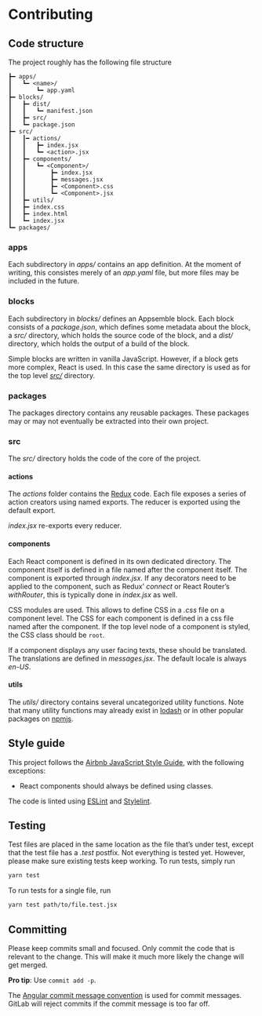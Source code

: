 # Contributing

## Code structure

The project roughly has the following file structure

```
┣━ apps/
┃   ┗━ <name>/
┃       ┗━ app.yaml
┣━ blocks/
┃   ┣━ dist/
┃   ┃   ┗━ manifest.json
┃   ┣━ src/
┃   ┗━ package.json
┣━ src/
┃   ┃━ actions/
┃   ┃   ┣━ index.jsx
┃   ┃   ┗━ <action>.jsx
┃   ┣━ components/
┃   ┃   ┗━ <Component>/
┃   ┃       ┣━ index.jsx
┃   ┃       ┣━ messages.jsx
┃   ┃       ┣━ <Component>.css
┃   ┃       ┗━ <Component>.jsx
┃   ┣━ utils/
┃   ┣━ index.css
┃   ┣━ index.html
┃   ┗━ index.jsx
┗━ packages/
```

### apps

Each subdirectory in *apps/* contains an app definition. At the moment of writing, this consistes merely of an *app.yaml* file, but more files may be included in the future.

### blocks

Each subdirectory in *blocks/* defines an Appsemble block. Each block consists of a *package.json*, which defines some metadata about the block, a *src/* directory, which holds the source code of the block, and a *dist/* directory, which holds the output of a build of the block.

Simple blocks are written in vanilla JavaScript. However, if a block gets more complex, React is used. In this case the same directory is used as for the top level *[src/](#src)* directory.

### packages

The packages directory contains any reusable packages. These packages may or may not eventually be extracted into their own project.

### src

The *src/* directory holds the code of the core of the project.

#### actions

The *actions* folder contains the [Redux] code. Each file exposes a series of action creators using named exports. The reducer is exported using the default export.

*index.jsx* re-exports every reducer.

#### components

Each React component is defined in its own dedicated directory. The component itself is defined in a file named after the component itself. The component is exported through *index.jsx*. If any decorators need to be applied to the component, such as Redux’ *connect* or React Router’s *withRouter*, this is typically done in *index.jsx* as well.

CSS modules are used. This allows to define CSS in a *.css* file on a component level. The CSS for each component is defined in a css file named after the component. If the top level node of a component is styled, the CSS class should be `root`.

If a component displays any user facing texts, these should be translated. The translations are defined in *messages.jsx*. The default locale is always *en-US*.

#### utils

The *utils/* directory contains several uncategorized utility functions. Note that many utility functions may already exist in [lodash] or in other popular packages on [npmjs].

## Style guide

This project follows the [Airbnb JavaScript Style Guide], with the following exceptions:

- React components should always be defined using classes.

The code is linted using [ESLint] and [Stylelint].

## Testing

Test files are placed in the same location as the file that’s under test, except that the test file has a *.test* postfix. Not everything is tested yet. However, please make sure existing tests keep working. To run tests, simply run

```sh
yarn test
```

To run tests for a single file, run

```sh
yarn test path/to/file.test.jsx
```

## Committing

Please keep commits small and focused. Only commit the code that is relevant to the change. This will make it much more likely the change will get merged.

**Pro tip**: Use `commit add -p`.

The [Angular commit message convention] is used for commit messages. GitLab will reject commits if the commit message is too far off.

[airbnb javascript style guide]: https://github.com/airbnb/javascript
[angular commit message convention]: https://github.com/angular/angular/blob/master/CONTRIBUTING.md#commit
[css modules]: https://github.com/css-modules/css-modules
[eslint]: https://eslint.org
[lodash]: https://www.npmjs.com/package/lodash-es
[npmjs]: https://www.npmjs.com
[redux]: https://redux.js.org
[stylelint]: https://stylelint.io
